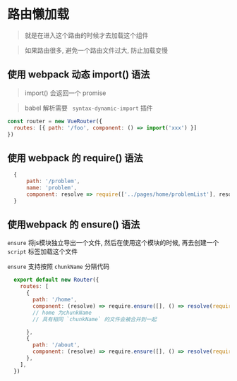 
# 路由懒加载
> 就是在进入这个路由的时候才去加载这个组件

> 如果路由很多, 避免一个路由文件过大, 防止加载变慢
 

## 使用 webpack 动态 import() 语法
> import() 会返回一个 promise

> babel 解析需要 ` syntax-dynamic-import` 插件

```javaScript
const router = new VueRouter({
  routes: [{ path: '/foo', component: () => import('xxx') }]
})

```


## 使用 webpack 的 require() 语法
```javaScript
  {
      path: '/problem',
      name: 'problem',
      component: resolve => require(['../pages/home/problemList'], resolve)
  }
```

## 使用webpack 的 ensure() 语法

`ensure` 将js模块独立导出一个文件, 然后在使用这个模块的时候, 再去创建一个 `script` 标签加载这个文件

`ensure` 支持按照 `chunkName` 分隔代码

```javaScript
  export default new Router({
    routes: [
      {
        path: '/home',
        component: (resolve) => require.ensure([], () => resolve(require('@/components/home')), 'home'),
        // home 为chunkName
        // 具有相同 `chunkName` 的文件会被合并到一起

      },
      {
        path: '/about',
        component: (resolve) => require.ensure([], () => resolve(require('@/components/about')), 'about'),
      },
    ],
  })

```